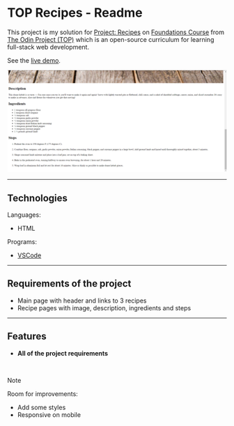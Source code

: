 # TOP Recipes - Readme
This project is my solution for [Project: Recipes](https://www.theodinproject.com/lessons/foundations-recipes) on [Foundations Course](https://www.theodinproject.com/paths/foundations/courses/foundations) from [The Odin Project (TOP)](https://www.theodinproject.com) which is an open-source curriculum for learning full-stack web development.

See the [live demo](https://pasek108.github.io/TOP-Recipes/).

![preview](/_for_readme/main_page.png)

----------------------------------

## Technologies
Languages:
- HTML
  
Programs:
- [VSCode](https://code.visualstudio.com)

----------------------------------

## Requirements of the project
- Main page with header and links to 3 recipes
- Recipe pages with image, description, ingredients and steps

----------------------------------

## Features
- **All of the project requirements**

<br>

> [!NOTE]  
> Room for improvements:
> - Add some styles
> - Responsive on mobile

